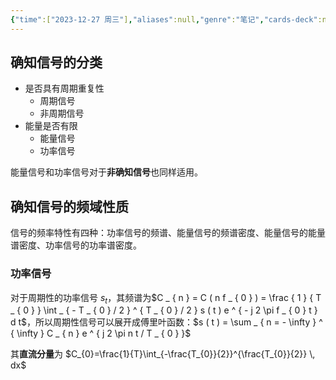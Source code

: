 ```yaml
---
{"time":["2023-12-27 周三"],"aliases":null,"genre":"笔记","cards-deck":null,"tags":["考研/专业课"],"key":"课程","dg-publish":true,"permalink":"/3 项目/考研/确知信号/","dgPassFrontmatter":true,"noteIcon":"","created":"2023-12-27T21:59:38.230+08:00","updated":"2023-12-28T20:57:10.000+08:00"}
---
```


## 确知信号的分类

- 是否具有周期重复性
	- 周期信号
	- 非周期信号
- 能量是否有限
	- 能量信号
	- 功率信号

能量信号和功率信号对于**非确知信号**也同样适用。

## 确知信号的频域性质

信号的频率特性有四种：功率信号的频谱、能量信号的频谱密度、能量信号的能量谱密度、功率信号的功率谱密度。

### 功率信号

对于周期性的功率信号 $s_{t}$，其频谱为$C _ { n } = C ( n f _ { 0 } ) = \frac { 1 } { T _ { 0 } } \int _ { - T _ { 0 } / 2 } ^ { T _ { 0 } / 2 } s ( t ) e ^ { - j 2 \pi f _ { 0 } t } d t$，所以周期性信号可以展开成傅里叶函数：$s ( t ) = \sum _ { n = - \infty } ^ { \infty } C _ { n } e ^ { j 2 \pi n t / T _ { 0 } }$

其**直流分量**为 $C_{0}=\frac{1}{T}\int_{-\frac{T_{0}}{2}}^{\frac{T_{0}}{2}}  \, dx$
